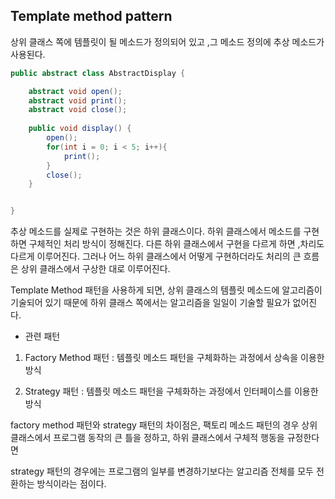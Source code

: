 ## Template method pattern

상위 클래스 쪽에 템플릿이 될 메소드가 정의되어 있고 ,그 메소드 정의에 추상 메소드가 사용된다.

``` java
public abstract class AbstractDisplay {

    abstract void open();
    abstract void print();
    abstract void close();
    
    public void display() {
        open();
        for(int i = 0; i < 5; i++){
            print();
        }
        close();
    }


}
```

추상 메소드를 실제로 구현하는 것은 하위 클래스이다. 하위 클래스에서 메소드를 구현하면 구체적인 처리 방식이 정해진다. 다른 하위 클래스에서 구현을 다르게 하면 ,차리도 다르게 이루어진다. 그러나 어느 하위 클래스에서 어떻게 구현하더라도 처리의 큰 흐름은 상위 클래스에서 구상한 대로 이루어진다.

Template Method 패턴을 사용하게 되면, 상위 클래스의 템플릿 메소드에 알고리즘이 기술되어 있기 때문에 하위 클래스 쪽에서는 알고리즘을 일일이 기술할 필요가 없어진다.

* 관련 패턴
1. Factory Method 패턴 : 템플릿 메소드 패턴을 구체화하는 과정에서 상속을 이용한 방식

2. Strategy 패턴 : 템플릿 메소드 패턴을 구체화하는 과정에서 인터페이스를 이용한 방식

factory method 패턴와 strategy 패턴의 차이점은, 팩토리 메소드 패턴의 경우 상위 클래스에서 프로그램 동작의 큰 틀을 정하고, 하위 클래스에서 구체적 행동을 규정한다면

strategy 패턴의 경우에는 프로그램의 일부를 변경하기보다는 알고리즘 전체를 모두 전환하는 방식이라는 점이다.

